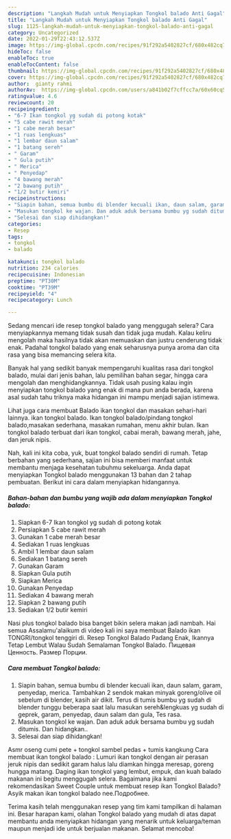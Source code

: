 ```yaml
---
description: "Langkah Mudah untuk Menyiapkan Tongkol balado Anti Gagal"
title: "Langkah Mudah untuk Menyiapkan Tongkol balado Anti Gagal"
slug: 1125-langkah-mudah-untuk-menyiapkan-tongkol-balado-anti-gagal
category: Uncategorized
date: 2022-01-29T22:43:12.537Z
image: https://img-global.cpcdn.com/recipes/91f292a5402827cf/680x482cq70/tongkol-balado-foto-resep-utama.jpg
hideToc: false
enableToc: true
enableTocContent: false
thumbnail: https://img-global.cpcdn.com/recipes/91f292a5402827cf/680x482cq70/tongkol-balado-foto-resep-utama.jpg
cover: https://img-global.cpcdn.com/recipes/91f292a5402827cf/680x482cq70/tongkol-balado-foto-resep-utama.jpg
author:  gianty rahmi
authorAv:  https://img-global.cpcdn.com/users/a841b02f7cffcc7a/60x60cq50/avatar.jpg
ratingvalue: 4.6
reviewcount: 20
recipeingredient:
- "6-7 Ikan tongkol yg sudah di potong kotak"
- "5 cabe rawit merah"
- "1 cabe merah besar"
- "1 ruas lengkuas"
- "1 lembar daun salam"
- "1 batang sereh"
- " Garam"
- " Gula putih"
- " Merica"
- " Penyedap"
- "4 bawang merah"
- "2 bawang putih"
- "1/2 butir kemiri"
recipeinstructions:
- "Siapin bahan, semua bumbu di blender kecuali ikan, daun salam, garam, penyedap, merica. Tambahkan 2 sendok makan minyak goreng/olive oil sebelum di blender, kasih air dikit. Terus di tumis bumbu yg sudah di blender tunggu beberapa saat lalu masukan sereh&amp;lengkuas yg sudah di geprek, garam, penyedap, daun salam dan gula, Tes rasa."
- "Masukan tongkol ke wajan. Dan aduk aduk bersama bumbu yg sudah ditumis. Dan hidangkan.."
- "Selesai dan siap dihidangkan!"
categories:
- Resep
tags:
- tongkol
- balado

katakunci: tongkol balado 
nutrition: 234 calories
recipecuisine: Indonesian
preptime: "PT30M"
cooktime: "PT39M"
recipeyield: "4"
recipecategory: Lunch

---
```



Sedang mencari ide resep tongkol balado yang menggugah selera? Cara menyiapkannya memang tidak susah dan tidak juga mudah. Kalau keliru mengolah maka hasilnya tidak akan memuaskan dan justru cenderung tidak enak. Padahal tongkol balado yang enak seharusnya punya aroma dan cita rasa yang bisa memancing selera kita.


Banyak hal yang sedikit banyak mempengaruhi kualitas rasa dari tongkol balado, mulai dari jenis bahan, lalu pemilihan bahan segar, hingga cara mengolah dan menghidangkannya. Tidak usah pusing kalau ingin menyiapkan tongkol balado yang enak di mana pun anda berada, karena asal sudah tahu triknya maka hidangan ini mampu menjadi sajian istimewa.

Lihat juga cara membuat Balado ikan tongkol dan masakan sehari-hari lainnya. ikan tongkol balado. Ikan tongkol balado/pindang tongkol balado,masakan sederhana, masakan rumahan, menu akhir bulan. Ikan tongkol balado terbuat dari ikan tongkol, cabai merah, bawang merah, jahe, dan jeruk nipis.


Nah, kali ini kita coba, yuk, buat tongkol balado sendiri di rumah. Tetap berbahan yang sederhana, sajian ini bisa memberi manfaat untuk membantu menjaga kesehatan tubuhmu sekeluarga. Anda dapat menyiapkan Tongkol balado menggunakan 13 bahan dan 2 tahap pembuatan. Berikut ini cara dalam menyiapkan hidangannya.

<!--inarticleads1-->

##### Bahan-bahan dan bumbu yang wajib ada dalam menyiapkan Tongkol balado:

1. Siapkan 6-7 Ikan tongkol yg sudah di potong kotak
1. Persiapkan 5 cabe rawit merah
1. Gunakan 1 cabe merah besar
1. Sediakan 1 ruas lengkuas
1. Ambil 1 lembar daun salam
1. Sediakan 1 batang sereh
1. Gunakan  Garam
1. Siapkan  Gula putih
1. Siapkan  Merica
1. Gunakan  Penyedap
1. Sediakan 4 bawang merah
1. Siapkan 2 bawang putih
1. Sediakan 1/2 butir kemiri


Nasi plus tongkol balado bisa banget bikin selera makan jadi nambah. Hai semua Assalamu&#39;alaikum di video kali ini saya membuat Balado ikan TONGRI/tongkol tenggiri di. Resep Tongkol Balado Padang Enak, Ikannya Tetap Lembut Walau Sudah Semalaman Tongkol Balado. Пищевая Ценность. Размер Порции. 

<!--inarticleads2-->

##### Cara membuat Tongkol balado:

1. Siapin bahan, semua bumbu di blender kecuali ikan, daun salam, garam, penyedap, merica. Tambahkan 2 sendok makan minyak goreng/olive oil sebelum di blender, kasih air dikit. Terus di tumis bumbu yg sudah di blender tunggu beberapa saat lalu masukan sereh&amp;lengkuas yg sudah di geprek, garam, penyedap, daun salam dan gula, Tes rasa.
1. Masukan tongkol ke wajan. Dan aduk aduk bersama bumbu yg sudah ditumis. Dan hidangkan..
1. Selesai dan siap dihidangkan!

Asmr oseng cumi pete + tongkol sambel pedas + tumis kangkung Cara membuat ikan tongkol balado : Lumuri ikan tongkol dengan air perasan jeruk nipis dan sedikit garam halus lalu diamkan hingga meresap, goreng hungga matang. Daging ikan tongkol yang lembut, empuk, dan kuah balado makanan ini begitu menggugah selera. Bagaimana jika kami rekomendasikan Sweet Couple untuk membuat resep ikan Tongkol Balado? Asyik makan ikan tongkol balado nee.Подробнее. 

Terima kasih telah menggunakan resep yang tim kami tampilkan di halaman ini. Besar harapan kami, olahan Tongkol balado yang mudah di atas dapat membantu anda menyiapkan hidangan yang menarik untuk keluarga/teman maupun menjadi ide untuk berjualan makanan. Selamat mencoba!
